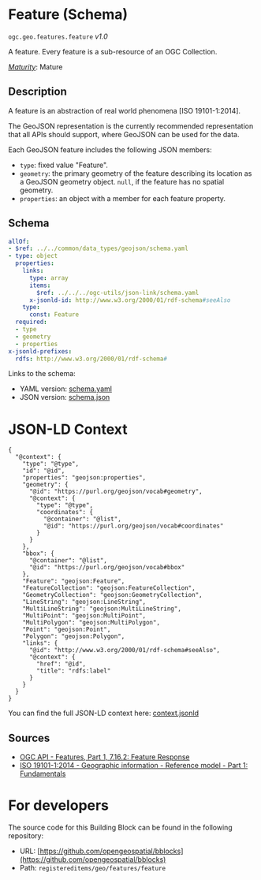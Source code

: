 
# Feature (Schema)

`ogc.geo.features.feature` *v1.0*

A feature. Every feature is a sub-resource of an OGC Collection.

[*Maturity*](https://github.com/cportele/ogcapi-building-blocks#building-block-maturity): Mature

## Description

A feature is an abstraction of real world phenomena [ISO 19101-1:2014].

The GeoJSON representation is the currently recommended representation that all APIs should support, where GeoJSON can
be used for the data.

Each GeoJSON feature includes the following JSON members:

* `type`: fixed value "Feature".
* `geometry`: the primary geometry of the feature describing its location as a GeoJSON geometry object. `null`, if the
  feature has no spatial geometry.
* `properties`: an object with a member for each feature property.
## Schema

```yaml
allOf:
- $ref: ../../common/data_types/geojson/schema.yaml
- type: object
  properties:
    links:
      type: array
      items:
        $ref: ../../../ogc-utils/json-link/schema.yaml
      x-jsonld-id: http://www.w3.org/2000/01/rdf-schema#seeAlso
    type:
      const: Feature
  required:
  - type
  - geometry
  - properties
x-jsonld-prefixes:
  rdfs: http://www.w3.org/2000/01/rdf-schema#

```

Links to the schema:

* YAML version: [schema.yaml](https://opengeospatial.github.io/bblocks/annotated-schemas/geo/features/feature/schema.json)
* JSON version: [schema.json](https://opengeospatial.github.io/bblocks/annotated-schemas/geo/features/feature/schema.yaml)


# JSON-LD Context

```jsonld
{
  "@context": {
    "type": "@type",
    "id": "@id",
    "properties": "geojson:properties",
    "geometry": {
      "@id": "https://purl.org/geojson/vocab#geometry",
      "@context": {
        "type": "@type",
        "coordinates": {
          "@container": "@list",
          "@id": "https://purl.org/geojson/vocab#coordinates"
        }
      }
    },
    "bbox": {
      "@container": "@list",
      "@id": "https://purl.org/geojson/vocab#bbox"
    },
    "Feature": "geojson:Feature",
    "FeatureCollection": "geojson:FeatureCollection",
    "GeometryCollection": "geojson:GeometryCollection",
    "LineString": "geojson:LineString",
    "MultiLineString": "geojson:MultiLineString",
    "MultiPoint": "geojson:MultiPoint",
    "MultiPolygon": "geojson:MultiPolygon",
    "Point": "geojson:Point",
    "Polygon": "geojson:Polygon",
    "links": {
      "@id": "http://www.w3.org/2000/01/rdf-schema#seeAlso",
      "@context": {
        "href": "@id",
        "title": "rdfs:label"
      }
    }
  }
}
```

You can find the full JSON-LD context here:
[context.jsonld](https://opengeospatial.github.io/bblocks/annotated-schemas/geo/features/feature/context.jsonld)

## Sources

* [OGC API - Features, Part 1, 7.16.2: Feature Response](https://docs.ogc.org/is/17-069r3/17-069r3.html#_response_7)
* [ISO 19101-1:2014 - Geographic information - Reference model - Part 1: Fundamentals](https://www.iso.org/standard/59164.html)

# For developers

The source code for this Building Block can be found in the following repository:

* URL: [https://github.com/opengeospatial/bblocks](https://github.com/opengeospatial/bblocks)
* Path: `registereditems/geo/features/feature`

